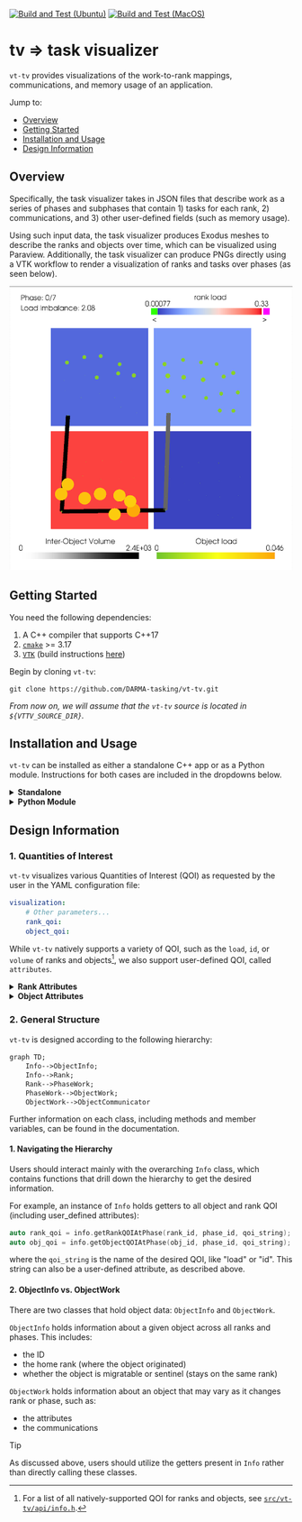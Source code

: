[![Build and Test (Ubuntu)](https://github.com/DARMA-tasking/vt-tv/actions/workflows/build-and-test-ubuntu.yml/badge.svg)](https://github.com/DARMA-tasking/vt-tv/actions/workflows/build-and-test-ubuntu.yml)
[![Build and Test (MacOS)](https://github.com/DARMA-tasking/vt-tv/actions/workflows/build-and-test-macos.yml/badge.svg)](https://github.com/DARMA-tasking/vt-tv/actions/workflows/build-and-test-macos.yml)

# tv => task visualizer

`vt-tv` provides visualizations of the work-to-rank mappings, communications, and memory usage of an application.

Jump to:
- [Overview](#overview)
- [Getting Started](#getting-started)
- [Installation and Usage](#installation-and-usage)
- [Design Information](#design-information)

## Overview

Specifically, the task visualizer takes in JSON files that describe work as a series of phases and subphases
that contain 1) tasks for each rank, 2) communications, and 3) other user-defined fields (such as memory usage).

Using such input data, the task visualizer produces Exodus meshes to
describe the ranks and objects over time, which can be visualized
using Paraview. Additionally, the task visualizer can produce PNGs
directly using a VTK workflow to render a visualization of ranks and
tasks over phases (as seen below).

![Example Output PNG](./docs/example-output-image.png)

## Getting Started

You need the following dependencies:

1. A C++ compiler that supports C++17
2. [`cmake`](https://cmake.org/cmake/help/latest/) >= 3.17
3. [`VTK`](https://docs.vtk.org/en/latest/index.html) (build instructions [here](https://gitlab.kitware.com/vtk/vtk/-/blob/master/Documentation/docs/build_instructions/build.md))

Begin by cloning `vt-tv`:

```
git clone https://github.com/DARMA-tasking/vt-tv.git
```

_From now on, we will assume that the `vt-tv` source is located in `${VTTV_SOURCE_DIR}`._

## Installation and Usage

`vt-tv` can be installed as either a standalone C++ app or as a Python module. Instructions for both cases are included in the dropdowns below.

<details>
<summary><b>Standalone</b></summary>

### 1. Build

For the simplest build, run from `${VTTV_SOURCE_DIR}`:

```
VTK_DIR=/path/to/vtk/build ./build.sh
```

To build and run tests, add the `--tests-run` flag:

```
VTK_DIR=/path/to/vtk/build ./build.sh --tests-run
```

More documentation for `build.sh` can be found within the script itself, including examples.

Alternatively, for an interactive build process, run:

```
./interactive_build.sh
```

_From now on, we will assume  that the `vt-tv` build is in `${VTTV_BUILD_DIR}`._

---

### 2. Usage

`vt-tv` requires two inputs:

1. One or more JSON data files
2. A YAML configuration file (which contains the path to the JSON data files)

The basic call to `vt-tv` is:

```bash
${VTTV_BUILD_DIR}/apps/vt_standalone -c path/to/config
```

_**IMPORTANT:** The_ `path/to/config` _argument should be relative to_ `${VTTV_SOURCE_DIR}` _(see example below)._

#### YAML Input

A YAML configuration exemplar can be found in `${VTTV_SOURCE_DIR}/config/conf.yaml`. To use it, run

```bash
${VTTV_BUILD_DIR}/apps/vt_standalone -c config/conf.yaml
```

The following is a complete description of possible keys that can be used in a configuration file:

```yaml
input:
  # Directory containing the input data files
  directory: data/lb_test_data
  # (Optional) Stem of the data file names. Default is "data"
  data_file_stem: data
  # Number of ranks (data files) expected
  n_ranks: 4

viz:
  # Number of ranks along the X-axis
  x_ranks: 2
  # Number of ranks along the Y-axis
  y_ranks: 2
  # (Optional) Number of ranks along the Z-axis. Default is 1
  z_ranks: 1
  # (Optional) Adds jitter to the object positions. Default is 0.5
  object_jitter: 0.5
  # (Optional) Quantity of interest for ranks. Default is "load"
  rank_qoi: load
  # (Optional) Quantity of interest for objects. Default is "load"
  object_qoi: load
  # (Optional) Enable or disable saving of 3D meshes. Default is true
  save_meshes: true
  # (Optional) Enable or disable saving of PNG visualizations. Default is true
  save_pngs: true
  # (Optional) Force continuous quantities of interest for objects. Default is true
  force_continuous_object_qoi: true

output:
  # (Optional) Directory for saving output files. Default is "output"
  directory: output
  # (Optional) Base name for output files. Default is "vttv"
  file_stem: lb_test
  # (Optional) Visualization window size in pixels. Default is 2000
  window_size: 2000
  # (Optional) Font size for visualizations. Default is 2.5% of the window size
  font_size: 50
```

**Additional Notes:**

- Output Directory:
    The directory specified in `output.directory` must already exist. If it does not, `vt-tv` will fail during runtime.

- Validation:
    The number of files matching the pattern `input.data_file_stem.[integer].json` (with `[integer]` indicating the rank the file was generated for) in the `input.directory` must match the value of `input.n_ranks`.
    The product of `viz.x_ranks`, `viz.y_ranks`, and `viz.z_ranks` must equal `input.n_ranks`.

#### JSON Data Files

Sample JSON data files are provided in `${VTTV_SOURCE_DIR}/tests/unit/lb_test_data`.

Information regarding the JSON format can be found in vt's [documentation](https://darma-tasking.github.io/docs/html/node-lb-data.html); the JSON schema validator is located in the vt [repo](https://github.com/DARMA-tasking/vt/blob/develop/scripts/JSON_data_files_validator.py).

Additionally, DARMA-tasking's Load Balancing Analysis Framework (LBAF) provides a Python script ([lbsJSONDataFilesMaker.py](https://github.com/DARMA-tasking/LB-analysis-framework/blob/develop/src/lbaf/Utils/lbsJSONDataFilesMaker.py)) that may be used to generate JSON data files.


</details>
<details>
<summary><b>Python Module</b></summary>

### Dependencies

In addition to the basic `vt-tv` dependencies listed above, you also need:

1. A Python version between 3.8 - 3.11
2. [`nanobind`](https://nanobind.readthedocs.io/en/latest/), which can be installed with:

```sh
pip install nanobind
```

### 1. Install

First, specify the location of your `VTK` build (see above) with:

```bash
export VTK_DIR=/path/to/vtk/build
```

Optional: To specify the number of parallel jobs to use during the build, you can set the `VT_TV_CMAKE_JOBS` environment variable:

```bash
export VT_TV_CMAKE_JOBS=8
```

Then install the binded `vt-tv` Python module with:

```bash
pip install ${VTTV_SOURCE_DIR}
```

_Note: Behind the scenes, the usual `cmake` and `make` commands are run. Depending on your system, this can cause the install process to be lengthy as it will be compiling the entire `vt-tv` library._

---

### 2. Usage

Import the `vt-tv` module into your project using:

```python
import vttv
```

The only function you need is `vttv.tvFromJson`, which has the following (C++) function signature:

```cpp
void tvFromJson(
    const std::vector<std::string>& input_json_per_rank_list,
    const std::string& input_yaml_params_str,
    uint64_t num_ranks
)
```

The parameters are:
- `input_json_per_rank_list`: A list of the input JSON data strings (one string per rank). In the C++ standalone app, this equates to the input JSON data files.
- `input_yaml_params_str`: The visualization and output configuration data, formatted as a dictionary but exported as a string (see example below). This equates to the standalone app's input YAML configuration file.
- `num_ranks`: The number of ranks to be visualized by `vt-tv`.

As an example, here is the (emptied) code used by the [`Load Balancing Analysis Framework`](https://github.com/DARMA-tasking/LB-analysis-framework) to call `vt-tv`:

```python
import vttv

# Populate with the JSON data from each rank
ranks_json_str = []

# Populate with the desired configuration parameters
vttv_params = {
    "x_ranks": ,
    "y_ranks": ,
    "z_ranks": ,
    "object_jitter": ,
    "rank_qoi": ,
    "object_qoi": ,
    "save_meshes": ,
    "force_continuous_object_qoi": ,
    "output_visualization_dir": ,
    "output_visualization_file_stem":
}

# Populate with number of ranks used in the current problem
num_ranks =

# Call vt-tv
vttv.tvFromJson(ranks_json_str, str(vttv_params), num_ranks)
```
</details>

## Design Information

### 1. Quantities of Interest

`vt-tv` visualizes various Quantities of Interest (QOI) as requested by the user in the YAML configuration file:

```yaml
visualization:
    # Other parameters...
    rank_qoi:
    object_qoi:
```

While `vt-tv` natively supports a variety of QOI, such as the `load`, `id`, or `volume` of ranks and objects[^1], we also support user-defined QOI, called `attributes`.

<details>
<summary><b>Rank Attributes</b></summary>

<br />

Rank `attributes` are defined in the `metadata` field of the JSON data files. For example:

```json
{
    "metadata": {
        "rank": 0,
        "attributes": {
            "max_memory_usage": 8.0e+9
        }
    }
}
```
In this example, the user defines `max_memory_usage` as a rank attribute. This can then be specified as a `rank_qoi` in the YAML configuration file.

</details>
<details>
<summary><b>Object Attributes</b></summary>

<br />

Object `attributes` are defined in the `tasks` field of the JSON data files. For example:

```json
{
    "phases": [
        {
            "id": 0,
            "tasks": [
                {
                    "entity": {
                        "home": 0,
                        "id": 0,
                        "migratable": true,
                        "type": "object"
                    },
                    "node": 0,
                    "resource": "cpu",
                    "time": 2.0,
                    "attributes": {
                        "home_rank": 0,
                        "shared_bytes": 10000.0,
                        "shared_id": 0
                    }
                },
            ]
        }
    ]
}
```

In this case, the user has defined `home_rank`, `shared_bytes` and `shared_id` as potential QOI.

In the YAML configuration file passed to `vt-tv`, they may specify any of these as their `object_qoi`.

</details>

### 2. General Structure

`vt-tv` is designed according to the following hierarchy:

```mermaid
graph TD;
    Info-->ObjectInfo;
    Info-->Rank;
    Rank-->PhaseWork;
    PhaseWork-->ObjectWork;
    ObjectWork-->ObjectCommunicator
```

Further information on each class, including methods and member variables, can be found in the documentation.

#### 1. Navigating the Hierarchy

Users should interact mainly with the overarching `Info` class, which contains functions that drill down the hierarchy to get the desired information.

For example, an instance of `Info` holds getters to all object and rank QOI (including user_defined attributes):

```cpp
auto rank_qoi = info.getRankQOIAtPhase(rank_id, phase_id, qoi_string);
auto obj_qoi = info.getObjectQOIAtPhase(obj_id, phase_id, qoi_string);
```
where the `qoi_string` is the name of the desired QOI, like "load" or "id". This string can also be a user-defined attribute, as described above.

#### 2. ObjectInfo vs. ObjectWork

There are two classes that hold object data: `ObjectInfo` and `ObjectWork`.

`ObjectInfo` holds information about a given object across all ranks and phases. This includes:
- the ID
- the home rank (where the object originated)
- whether the object is migratable or sentinel (stays on the same rank)

`ObjectWork` holds information about an object that may vary as it changes rank or phase, such as:
- the attributes
- the communications

> [!TIP]
> As discussed above, users should utilize the getters present in `Info` rather than directly calling these classes.

[^1]: For a list of all natively-supported QOI for ranks and objects, see [`src/vt-tv/api/info.h`](https://github.com/DARMA-tasking/vt-tv/blob/master/src/vt-tv/api/info.h).